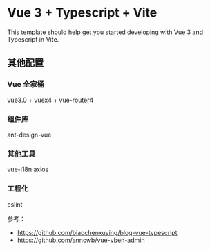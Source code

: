 <!--
 * @Author: zhouxs
 * @Date: 2021-07-07 17:53:51
 * @LastEditors: zhouxs
 * @LastEditTime: 2021-07-09 19:16:18
 * @Description: file content
-->

# Vue 3 + Typescript + Vite

This template should help get you started developing with Vue 3 and Typescript in Vite.

## 其他配置

### Vue 全家桶

vue3.0 + vuex4 + vue-router4

### 组件库

ant-design-vue

### 其他工具

vue-i18n
axios

### 工程化

eslint

参考：

* <https://github.com/biaochenxuying/blog-vue-typescript>
* <https://github.com/anncwb/vue-vben-admin>
